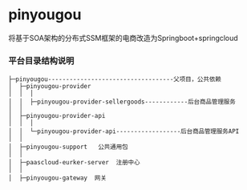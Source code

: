 # pinyougou
将基于SOA架构的分布式SSM框架的电商改造为Springboot+springcloud


### 平台目录结构说明


```
├─pinyougou-----------------------------------父项目，公共依赖
│  ├─pinyougou-provider
│  │  │
│  │  ├─pinyougou-provider-sellergoods------------后台商品管理服务
│  │
│  ├─pinyougou-provider-api
│  │  │
│  │  └─pinyougou-provider-api------------------后台商品管理服务API
│  │
│  ├─pinyougou-support   公共通用包
│  │
│  ├─paascloud-eurker-server  注册中心
│  │
│  ├─pinyougou-gateway  网关


```
